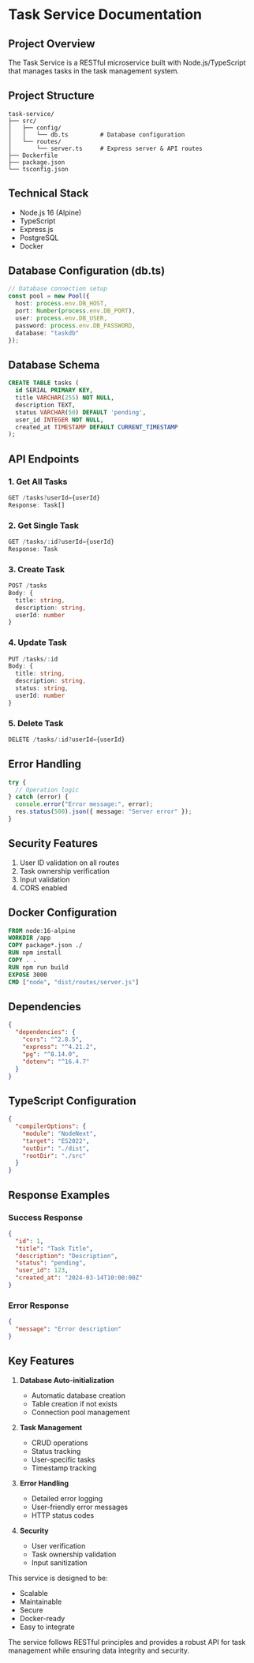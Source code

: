 # Task Service Documentation

## Project Overview
The Task Service is a RESTful microservice built with Node.js/TypeScript that manages tasks in the task management system.

## Project Structure
```
task-service/
├── src/
│   ├── config/
│   │   └── db.ts         # Database configuration
│   └── routes/
│       └── server.ts     # Express server & API routes
├── Dockerfile
├── package.json
└── tsconfig.json
```

## Technical Stack
- Node.js 16 (Alpine)
- TypeScript
- Express.js
- PostgreSQL
- Docker

## Database Configuration (db.ts)
```typescript
// Database connection setup
const pool = new Pool({
  host: process.env.DB_HOST,
  port: Number(process.env.DB_PORT),
  user: process.env.DB_USER,
  password: process.env.DB_PASSWORD,
  database: "taskdb"
});
```

## Database Schema
```sql
CREATE TABLE tasks (
  id SERIAL PRIMARY KEY,
  title VARCHAR(255) NOT NULL,
  description TEXT,
  status VARCHAR(50) DEFAULT 'pending',
  user_id INTEGER NOT NULL,
  created_at TIMESTAMP DEFAULT CURRENT_TIMESTAMP
);
```

## API Endpoints

### 1. Get All Tasks
```typescript
GET /tasks?userId={userId}
Response: Task[]
```

### 2. Get Single Task
```typescript
GET /tasks/:id?userId={userId}
Response: Task
```

### 3. Create Task
```typescript
POST /tasks
Body: {
  title: string,
  description: string,
  userId: number
}
```

### 4. Update Task
```typescript
PUT /tasks/:id
Body: {
  title: string,
  description: string,
  status: string,
  userId: number
}
```

### 5. Delete Task
```typescript
DELETE /tasks/:id?userId={userId}
```

## Error Handling
```typescript
try {
  // Operation logic
} catch (error) {
  console.error("Error message:", error);
  res.status(500).json({ message: "Server error" });
}
```

## Security Features
1. User ID validation on all routes
2. Task ownership verification
3. Input validation
4. CORS enabled

## Docker Configuration
```dockerfile
FROM node:16-alpine
WORKDIR /app
COPY package*.json ./
RUN npm install
COPY . .
RUN npm run build
EXPOSE 3000
CMD ["node", "dist/routes/server.js"]
```

## Dependencies
```json
{
  "dependencies": {
    "cors": "^2.8.5",
    "express": "^4.21.2",
    "pg": "^8.14.0",
    "dotenv": "^16.4.7"
  }
}
```

## TypeScript Configuration
```json
{
  "compilerOptions": {
    "module": "NodeNext",
    "target": "ES2022",
    "outDir": "./dist",
    "rootDir": "./src"
  }
}
```

## Response Examples

### Success Response
```json
{
  "id": 1,
  "title": "Task Title",
  "description": "Description",
  "status": "pending",
  "user_id": 123,
  "created_at": "2024-03-14T10:00:00Z"
}
```

### Error Response
```json
{
  "message": "Error description"
}
```

## Key Features
1. **Database Auto-initialization**
   - Automatic database creation
   - Table creation if not exists
   - Connection pool management

2. **Task Management**
   - CRUD operations
   - Status tracking
   - User-specific tasks
   - Timestamp tracking

3. **Error Handling**
   - Detailed error logging
   - User-friendly error messages
   - HTTP status codes

4. **Security**
   - User verification
   - Task ownership validation
   - Input sanitization

This service is designed to be:
- Scalable
- Maintainable
- Secure
- Docker-ready
- Easy to integrate

The service follows RESTful principles and provides a robust API for task management while ensuring data integrity and security.
